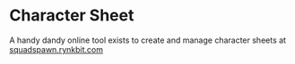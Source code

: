 # Character Sheet

A handy dandy online tool exists to create and manage character sheets at [squadspawn.rynkbit.com](https://squadspawn.rynkbit.com)
